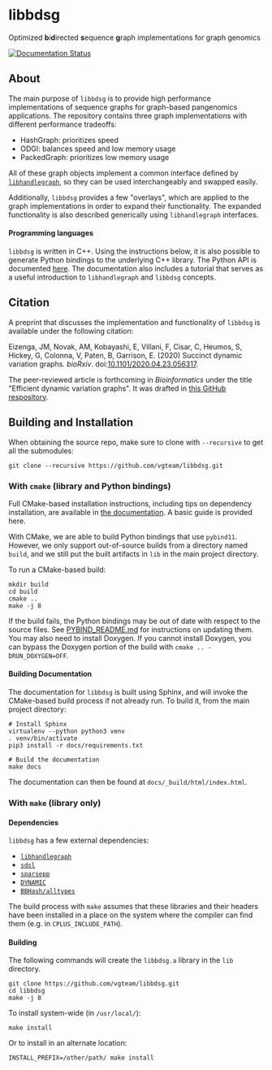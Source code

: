# libbdsg

Optimized **b**i**d**irected **s**equence **g**raph implementations for graph genomics

[![Documentation Status](https://readthedocs.org/projects/bdsg/badge/?version=master)](https://bdsg.readthedocs.io/en/master/?badge=master)

## About

The main purpose of `libbdsg` is to provide high performance implementations of sequence graphs for graph-based pangenomics applications. The repository contains three graph implementations with different performance tradeoffs:

- HashGraph: prioritizes speed
- ODGI: balances speed and low memory usage
- PackedGraph: prioritizes low memory usage

All of these graph objects implement a common interface defined by [`libhandlegraph`](https://github.com/vgteam/libhandlegraph), so they can be used interchangeably and swapped easily.

Additionally, `libbdsg` provides a few "overlays", which are applied to the graph implementations in order to expand their functionality. The expanded functionality is also described generically using `libhandlegraph` interfaces.

#### Programming languages

`libbdsg` is written in C++. Using the instructions below, it is also possible to generate Python bindings to the underlying C++ library. The Python API is documented [here](https://bdsg.readthedocs.io/). The documentation also includes a tutorial that serves as a useful introduction to `libhandlegraph` and `libbdsg` concepts.

## Citation

A preprint that discusses the implementation and functionality of `libbdsg` is available under the following citation:

Eizenga, JM, Novak, AM, Kobayashi, E, Villani, F, Cisar, C, Heumos, S, Hickey, G, Colonna, V, Paten, B, Garrison, E. (2020) Succinct dynamic variation graphs. _bioRxiv_. doi:[10.1101/2020.04.23.056317](https://doi.org/10.1101/2020.04.23.056317).

The peer-reviewed article is forthcoming in _Bioinformatics_ under the title "Efficient dynamic variation graphs". It was drafted in [this GitHub respository](https://github.com/vgteam/handlegraph-paper).

## Building and Installation

When obtaining the source repo, make sure to clone with `--recursive` to get all the submodules:

```
git clone --recursive https://github.com/vgteam/libbdsg.git
```

### With `cmake` (library and Python bindings)

Full CMake-based installation instructions, including tips on dependency installation, are available in [the documentation](https://bdsg.readthedocs.io/en/master/rst/install.html). A basic guide is provided here.

With CMake, we are able to build Python bindings that use `pybind11`. However, we only support out-of-source builds from a directory named `build`, and we still put the built artifacts in `lib` in the main project directory.

To run a CMake-based build:
```
mkdir build
cd build
cmake ..
make -j 8
```

If the build fails, the Python bindings may be out of date with respect to the source files. See [PYBIND_README.md](PYBIND_README.md) for instructions on updating them. You may also need to install Doxygen. If you cannot install Doxygen, you can bypass the Doxygen portion of the build with `cmake .. -DRUN_DOXYGEN=OFF`.


#### Building Documentation

The documentation for `libbdsg` is built using Sphinx, and will invoke the CMake-based build process if not already run. To build it, from the main project directory:

```
# Install Sphinx
virtualenv --python python3 venv
. venv/bin/activate
pip3 install -r docs/requirements.txt

# Build the documentation
make docs
```

The documentation can then be found at `docs/_build/html/index.html`.

### With `make` (library only)

#### Dependencies

`libbdsg` has a few external dependencies:

- [`libhandlegraph`](https://github.com/vgteam/libhandlegraph)
- [`sdsl`](https://github.com/simongog/sdsl-lite)
- [`sparsepp`](https://github.com/greg7mdp/sparsepp)
- [`DYNAMIC`](https://github.com/xxsds/DYNAMIC)
- [`BBHash/alltypes`](https://github.com/rizkg/BBHash/tree/alltypes) 

The build process with `make` assumes that these libraries and their headers have been installed in a place on the system where the compiler can find them (e.g. in `CPLUS_INCLUDE_PATH`).

#### Building

The following commands will create the `libbdsg.a` library in the `lib` directory. 

```
git clone https://github.com/vgteam/libbdsg.git
cd libbdsg
make -j 8
```

To install system-wide (in `/usr/local/`):

```
make install
```

Or to install in an alternate location:

```
INSTALL_PREFIX=/other/path/ make install
```

